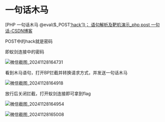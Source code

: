 # 一句话木马

[PHP 一句话木马 @eval($_POST[‘hack‘\])； 语句解析及靶机演示_php post 一句话-CSDN博客](https://blog.csdn.net/BYZY1314/article/details/127792228)

POST中的hack就是密码

即蚁剑连接中的密码

![微信截图_20241128164731](C:\Users\Administrator\Desktop\PICTURES\php\存放wp的文件，图片\微信截图_20241128164731.png)

看到木马语句，打开BP拦截并转换请求方式，并发送一句话木马

![微信截图_20241128164918](C:\Users\Administrator\Desktop\PICTURES\php\存放wp的文件，图片\微信截图_20241128164918.png)

放行后关闭拦截，打开蚁剑连接即可拿到flag

![微信截图_20241128164954](C:\Users\Administrator\Desktop\PICTURES\php\存放wp的文件，图片\微信截图_20241128164954.png)

![微信截图_20241128165008](C:\Users\Administrator\Desktop\PICTURES\php\存放wp的文件，图片\微信截图_20241128165008.png)